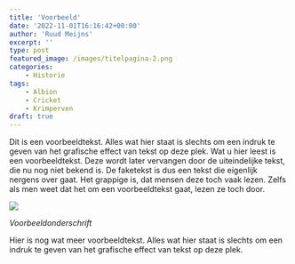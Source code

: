 ```yaml
---
title: 'Voorbeeld'
date: '2022-11-01T16:16:42+00:00'
author: 'Ruud Meijns'
excerpt: ''
type: post
featured_image: /images/titelpagina-2.png
categories:
    - Historie
tags:
    - Albion
    - Cricket
    - Krimperven
draft: true
---
```


Dit is een voorbeeldtekst. Alles wat hier staat is slechts om een indruk te geven van het grafische effect van tekst op deze plek. Wat u hier leest is een voorbeeldtekst. Deze wordt later vervangen door de uiteindelijke tekst, die nu nog niet bekend is. De faketekst is dus een tekst die eigenlijk nergens over gaat. Het grappige is, dat mensen deze toch vaak lezen. Zelfs als men weet dat het om een voorbeeldtekst gaat, lezen ze toch door.

![](/images/2109105.jpg)

*Voorbeeldonderschrift*

Hier is nog wat meer voorbeeldtekst. Alles wat hier staat is slechts om een indruk te geven van het grafische effect van tekst op deze plek.